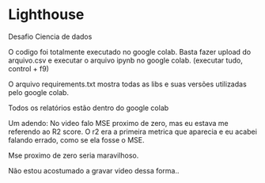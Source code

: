 # Lighthouse
Desafio Ciencia de dados

O codigo foi totalmente executado no google colab. Basta fazer upload do arquivo.csv e executar o arquivo ipynb no google colab. (executar tudo, control + f9)

O arquivo requirements.txt mostra todas as libs e suas versões utilizadas pelo google colab.

Todos os relatórios estão dentro do google colab 

Um adendo: No video falo MSE proximo de zero, mas eu estava me referendo ao R2 score. O r2 era a primeira metrica que aparecia e eu acabei falando errado, como se ela fosse o MSE.

Mse proximo de zero seria maravilhoso. 

Não estou acostumado a gravar video dessa forma..
